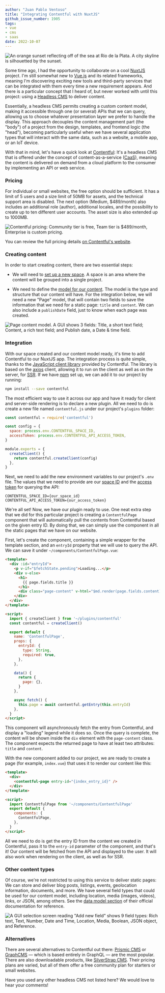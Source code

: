 ```yaml
---
author: "Juan Pablo Ventoso"
title: "Integrating Contentful with NuxtJS"
github_issue_number: 1905
tags:
- vue
- cms
- saas
date: 2022-10-07
---
```


![An orange sunset reflecting off of the sea at Rio de la Plata. A city skyline is silhouetted by the sunset.](/blog/2022/10/integrating-contentful-with-nuxt/fishing-rio-de-la-plata-sunset.webp)

<!-- Photo by Juan Pablo Ventoso -->

Some time ago, I had the opportunity to collaborate on a cool [NuxtJS](https://nuxtjs.org/) project. I'm still somewhat new to [Vue.js](https://vuejs.org/) and its related frameworks, meaning I'm discovering exciting new tools and third-party services that can be integrated with them every time a new requirement appears. And there is a particular concept that I heard of, but never worked with until this project: using a [Headless CMS](https://en.wikipedia.org/wiki/Headless_content_management_system) to deliver content.

Essentially, a headless CMS permits creating a custom content model, making it accessible through one (or several) APIs that we can query, allowing us to choose whatever presentation layer we prefer to handle the display. This approach decouples the content management part (the "body") of a project from the design, templates, and frontend logic (the "head"), becoming particularly useful when we have several application types that will interact with the same data, such as a website, a mobile app, or an IoT device.

With that in mind, let's have a quick look at [Contentful](https://www.contentful.com/): It's a headless CMS that is offered under the concept of content-as-a-service ([CaaS](https://www.contentful.com/r/knowledgebase/content-as-a-service/)), meaning the content is delivered on demand from a cloud platform to the consumer by implementing an API or web service.

### Pricing

For individual or small websites, the free option should be sufficient. It has a limit of 5 users and a size limit of 50MB for assets, and the technical support area is disabled. The next option (Medium, $489/month) also includes an additional role (author), additional locales, and the possibility to create up to ten different user accounts. The asset size is also extended up to 1000MB.

![Contentful pricing: Community tier is free, Team tier is $489/month, Enterprise is custom pricing.](/blog/2022/10/integrating-contentful-with-nuxt/contentful-pricing.webp)

You can review the full pricing details [on Contentful's website](https://www.contentful.com/pricing/).

### Creating content

In order to start creating content, there are two essential steps:

* We will need to [set up a new space](https://www.contentful.com/help/contentful-101/#step-2-create-a-space). A space is an area where the content will be grouped into a single project.

* We need to define the [model for our content](https://www.contentful.com/help/contentful-101/#step-3-create-the-content-model). The model is the type and structure that our content will have. For the integration below, we will need a new "Page" model, that will contain two fields to save the information that we need for a static page: `title` and `content`. We can also include a `publishDate` field, just to know when each page was created.

![Page content model. A GUI shows 3 fields: Title, a short text field; Content, a rich text field; and Publish date, a Date & time field.](/blog/2022/10/integrating-contentful-with-nuxt/page-content-model.webp)

### Integration

With our space created and our content model ready, it's time to add Contentful to our NuxtJS app. The integration process is quite simple, thanks to the [JavaScript client library](https://www.npmjs.com/package/contentful) provided by Contentful. The library is based on the [axios](https://github.com/axios/axios) client, allowing it to run on the client as well as on the server, for [SSR](https://nuxtjs.org/docs/concepts/server-side-rendering/). If we have [npm](https://www.npmjs.com/) set up, we can add it to our project by running:

```bash
npm install --save contentful
```

The most efficient way to use it across our app and have it ready for client and server-side rendering is to declare a new plugin. All we need to do is create a new file named `contentful.js` under our project's `plugins` folder:

```js
const contentful = require('contentful')

const config = {
  space: process.env.CONTENTFUL_SPACE_ID,
  accessToken: process.env.CONTENTFUL_API_ACCESS_TOKEN,
}

module.exports = {
  createClient() {
    return contentful.createClient(config)
  },
}
```

Next, we need to add the new environment variables to our project's `.env` file. The values that we need to provide are our [space ID](https://www.contentful.com/help/find-space-id/) and the [access token](https://www.contentful.com/developers/docs/references/authentication/) for querying the API:

```plain
CONTENTFUL_SPACE_ID={our_space_id}
CONTENTFUL_API_ACCESS_TOKEN={our_access_token}
```

We're all set! Now, we have our plugin ready to use. One neat extra step that we did for this particular project is creating a `ContentfulPage` component that will automatically pull the contents from Contentful based on the given entry ID. By doing that, we can simply use the component in all the static pages that we have on our website.

First, let's create the component, containing a simple wrapper for the template section, and an `entryId` property that we will use to query the API. We can save it under `~/components/ContentfulPage.vue`:

```html
<template>
  <div :id="entryId">
    <p v-if="$fetchState.pending">Loading...</p>
    <div v-else>
      <h1>
        {{ page.fields.title }}
      </h1>
      <div class="page-content" v-html="$md.render(page.fields.content)" />
    </div>
  </div>
</template>

<script>
  import { createClient } from '~/plugins/contentful'
  const contentful = createClient()

  export default {
    name: 'ContentfulPage',
    props: {
      entryId: {
        type: String,
        required: true,
      },
    },

    data() {
      return {
        page: {},
      }
    },

    async fetch() {
      this.page = await contentful.getEntry(this.entryId)
    },
  }
</script>
```

This component will asynchronously fetch the entry from Contentful, and display a "loading" legend while it does so. Once the query is complete, the content will be shown inside the `div` element with the `page-content` class. The component expects the returned page to have at least two attributes: `title` and `content`.

With the new component added to our project, we are ready to create a page (for example, `index.vue`) that uses it to render our content like this:

```html
<template>
  <div>
    <contentful-page entry-id="{index_entry_id}" />
  </div>
</template>

<script>
  import ContentfulPage from '~/components/ContentfulPage'
  export default {
    components: {
      ContentfulPage,
    },
  }
</script>
```

All we need to do is get the entry ID from the content we created in Contentful, pass it to the `entry-id` parameter of the component, and that's it! Our content will be fetched from the API and displayed to the user. It will also work when rendering on the client, as well as for SSR.

### Other content types

Of course, we're not restricted to using this service to deliver static pages: We can store and deliver blog posts, listings, events, geolocation information, documents, and more. We have several field types that could be used for our content model, including location, media (images, videos), links, or JSON, among others. See the [data model section](https://www.contentful.com/developers/docs/concepts/data-model/) of their official documentation for reference.

![A GUI selection screen reading "Add new field" shows 9 field types: Rich text, Text, Number, Date and Time, Location, Media, Boolean, JSON object, and Reference.](/blog/2022/10/integrating-contentful-with-nuxt/add-new-field-types.webp)

### Alternatives

There are several alternatives to Contentful out there: [Prismic CMS](https://prismic.io/) or [GraphCMS](https://graphcms.com/) — which is based entirely in GraphQL — are the most popular. There are also downloadable products, like [SilverStrap CMS](https://www.silverstripe.org/). Their pricing plans are varied, but all of them offer a free community plan for starters or small websites.

Have you used any other headless CMS not listed here? We would love to hear your comments!
